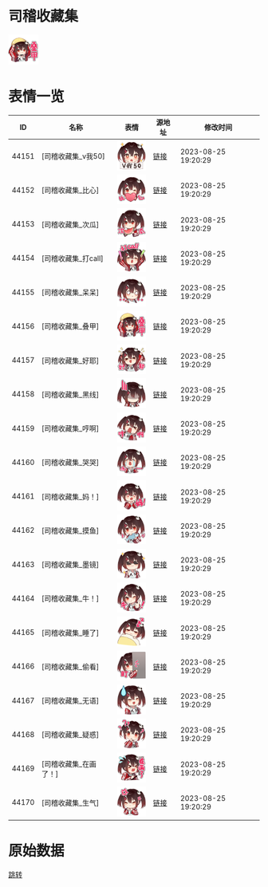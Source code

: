 # 司稽收藏集

<img src="./cover.png" height="60" alt="cover" />

# 表情一览

|ID|名称|表情|源地址|修改时间|
|----|----|----|----|----|
|44151|[司稽收藏集_v我50]|<img src="./pic/044151_%5B司稽收藏集_v我50%5D.png" height="60" alt="v我50"/>|[链接](https://i0.hdslb.com/bfs/emote/1ed1da0dcbac44517a5de9e680cdd76e7c61b7ba.png)|2023-08-25 19:20:29|
|44152|[司稽收藏集_比心]|<img src="./pic/044152_%5B司稽收藏集_比心%5D.png" height="60" alt="比心"/>|[链接](https://i0.hdslb.com/bfs/emote/56d001926bab52feaa84f659e63530254b486e7d.png)|2023-08-25 19:20:29|
|44153|[司稽收藏集_次瓜]|<img src="./pic/044153_%5B司稽收藏集_次瓜%5D.png" height="60" alt="次瓜"/>|[链接](https://i0.hdslb.com/bfs/emote/abfb964af1db765817bb064acbcadd63730ff32b.png)|2023-08-25 19:20:29|
|44154|[司稽收藏集_打call]|<img src="./pic/044154_%5B司稽收藏集_打call%5D.png" height="60" alt="打call"/>|[链接](https://i0.hdslb.com/bfs/emote/a50560afaac0b89ab72bdec5c1d0a2a61b4bfded.png)|2023-08-25 19:20:29|
|44155|[司稽收藏集_呆呆]|<img src="./pic/044155_%5B司稽收藏集_呆呆%5D.png" height="60" alt="呆呆"/>|[链接](https://i0.hdslb.com/bfs/emote/8581b2f99a66c1aa319a064e3049936a35c1c919.png)|2023-08-25 19:20:29|
|44156|[司稽收藏集_叠甲]|<img src="./pic/044156_%5B司稽收藏集_叠甲%5D.png" height="60" alt="叠甲"/>|[链接](https://i0.hdslb.com/bfs/emote/b81dd780070f1b478808ba3eb50f24104acf8ebd.png)|2023-08-25 19:20:29|
|44157|[司稽收藏集_好耶]|<img src="./pic/044157_%5B司稽收藏集_好耶%5D.png" height="60" alt="好耶"/>|[链接](https://i0.hdslb.com/bfs/emote/61c0b2282bc3a56f49e45570605e8e781b8c2a2a.png)|2023-08-25 19:20:29|
|44158|[司稽收藏集_黑线]|<img src="./pic/044158_%5B司稽收藏集_黑线%5D.png" height="60" alt="黑线"/>|[链接](https://i0.hdslb.com/bfs/emote/f4cb1457f60426a8752b6ff67e5a7506471f19d5.png)|2023-08-25 19:20:29|
|44159|[司稽收藏集_哼啊]|<img src="./pic/044159_%5B司稽收藏集_哼啊%5D.png" height="60" alt="哼啊"/>|[链接](https://i0.hdslb.com/bfs/emote/75b3bccebd356e25b5a8e2c8993139c55a7a7438.png)|2023-08-25 19:20:29|
|44160|[司稽收藏集_哭哭]|<img src="./pic/044160_%5B司稽收藏集_哭哭%5D.png" height="60" alt="哭哭"/>|[链接](https://i0.hdslb.com/bfs/emote/9203fe0ce6ef9d36425d55f9351a81b1c66f091d.png)|2023-08-25 19:20:29|
|44161|[司稽收藏集_妈！]|<img src="./pic/044161_%5B司稽收藏集_妈！%5D.png" height="60" alt="妈！"/>|[链接](https://i0.hdslb.com/bfs/emote/d3ac8fc1d810550fec614ffe49d3e92e21b95fbf.png)|2023-08-25 19:20:29|
|44162|[司稽收藏集_摸鱼]|<img src="./pic/044162_%5B司稽收藏集_摸鱼%5D.png" height="60" alt="摸鱼"/>|[链接](https://i0.hdslb.com/bfs/emote/d7f5018dae8c63a0c952307864ac7b389370740e.png)|2023-08-25 19:20:29|
|44163|[司稽收藏集_墨镜]|<img src="./pic/044163_%5B司稽收藏集_墨镜%5D.png" height="60" alt="墨镜"/>|[链接](https://i0.hdslb.com/bfs/emote/997bf1a0c927986d86a2b8a778e77a632303e9a0.png)|2023-08-25 19:20:29|
|44164|[司稽收藏集_牛！]|<img src="./pic/044164_%5B司稽收藏集_牛！%5D.png" height="60" alt="牛！"/>|[链接](https://i0.hdslb.com/bfs/emote/665286122352014f5532d8a3d73c3be6ec002f6b.png)|2023-08-25 19:20:29|
|44165|[司稽收藏集_睡了]|<img src="./pic/044165_%5B司稽收藏集_睡了%5D.png" height="60" alt="睡了"/>|[链接](https://i0.hdslb.com/bfs/emote/f17858aa4eeb6c8d645639e42706608e0e16d0a9.png)|2023-08-25 19:20:29|
|44166|[司稽收藏集_偷看]|<img src="./pic/044166_%5B司稽收藏集_偷看%5D.png" height="60" alt="偷看"/>|[链接](https://i0.hdslb.com/bfs/emote/f730077b947835284db5fef32ea0882d49561f07.png)|2023-08-25 19:20:29|
|44167|[司稽收藏集_无语]|<img src="./pic/044167_%5B司稽收藏集_无语%5D.png" height="60" alt="无语"/>|[链接](https://i0.hdslb.com/bfs/emote/815e43197e6fb3d9228596b9780c003c680d1a65.png)|2023-08-25 19:20:29|
|44168|[司稽收藏集_疑惑]|<img src="./pic/044168_%5B司稽收藏集_疑惑%5D.png" height="60" alt="疑惑"/>|[链接](https://i0.hdslb.com/bfs/emote/ebd85ad180d46d61a9d41c35ab4560e49cd317c0.png)|2023-08-25 19:20:29|
|44169|[司稽收藏集_在画了！]|<img src="./pic/044169_%5B司稽收藏集_在画了！%5D.png" height="60" alt="在画了！"/>|[链接](https://i0.hdslb.com/bfs/emote/1ba58bc5989e132f6aeb4f66730d25737fbe65f4.png)|2023-08-25 19:20:29|
|44170|[司稽收藏集_生气]|<img src="./pic/044170_%5B司稽收藏集_生气%5D.png" height="60" alt="生气"/>|[链接](https://i0.hdslb.com/bfs/emote/bb2413a1ce7e10bf027059caa716cf95af366cd4.png)|2023-08-25 19:20:29|

# 原始数据

[跳转](./raw.json)

